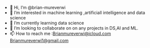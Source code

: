 - 👋 Hi, I’m @brian-mureverwi
- 👀 I’m interested in machine learning ,artificiall intelligence and data science
- 🌱 I’m currently learning data science 
- 💞️ I’m looking to collaborate on  on any projects in DS,AI and ML.
- 📫 How to reach me :Brianmureverwi@icloud.com
                      Brianmureverwi1@gmail.com
                      
<!---
brian-mureverwi/brian-mureverwi is a ✨ special ✨ repository because its `README.md` (this file) appears on your GitHub profile.
You can click the Preview link to take a look at your changes.
--->

